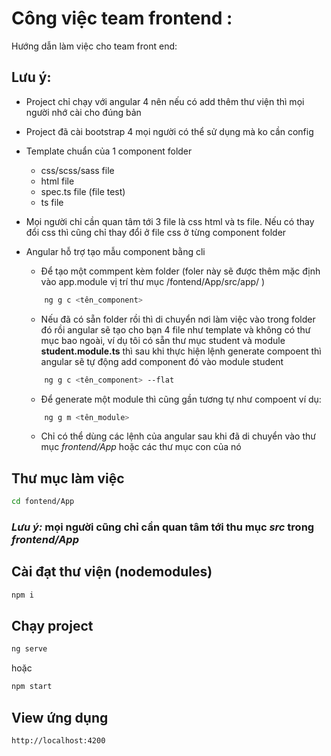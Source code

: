 # Công việc team frontend :

Hướng dẫn làm việc cho team front end:

## **Lưu ý**: 
- Project chỉ chạy với angular 4 nên nếu có add thêm thư viện thì mọi người nhớ cài cho đúng bản

- Project đã cài bootstrap 4 mọi người có thể sử dụng mà ko cần config
- Template chuẩn của 1 component folder 

    - css/scss/sass file
    - html file
    - spec.ts file (file test)
    - ts file

- Mọi người chỉ cần quan tâm tới 3 file là css html và ts file. Nếu có thay đổi css thì cũng chỉ thay đổi ở file css ở từng component folder

- Angular hỗ trợ tạo mẫu component bằng cli
    - Để tạo một commpent kèm folder (foler này sẽ được thêm mặc định vào app.module vị trí thư mục /fontend/App/src/app/ )
    ```bash
        ng g c <tên_component>
    ```
    - Nếu đã có sẵn folder rồi thì di chuyển nơi làm việc vào trong folder đó rồi angular sẽ tạo cho bạn 4 file như template và không có thư mục bao ngoài, ví dụ tôi có sẵn thư mục student và module **student.module.ts** thì sau khi thực hiện lệnh generate compoent thì angular sẽ tự động add component đó vào module student 

    ```bash
        ng g c <tên_component> --flat
    ```

    - Để generate một module thì cũng gần tương tự như compoent 
    ví dụ:

    ```bash
        ng g m <tên_module>
    ```
    - Chỉ có thể dùng các lệnh của angular sau khi đã di chuyển vào thư mục *frontend/App* hoặc các thư mục con của nó 

## Thư mục làm việc 

```bash
cd fontend/App 
```
### *Lưu ý:* mọi người cũng chỉ cần quan tâm tới thu mục ***src*** trong *frontend/App*

## Cài đạt thư viện (nodemodules)

```bash
npm i
```

## Chạy project 

```bash
ng serve 
```
hoặc 
```bash
npm start
```
## View ứng dụng 

```bash
http://localhost:4200
```
